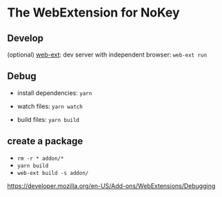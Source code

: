 # The WebExtension for NoKey

## Develop
(optional) [web-ext](https://developer.mozilla.org/en-US/Add-ons/WebExtensions/Getting_started_with_web-ext):
    dev server with independent browser: `web-ext run`

## Debug

* install dependencies:
    `yarn`

* watch files:
    `yarn watch`

* build files:
    `yarn build`


## create a package

* `rm -r * addon/*`
* `yarn build`
* `web-ext build -s addon/`

https://developer.mozilla.org/en-US/Add-ons/WebExtensions/Debugging



